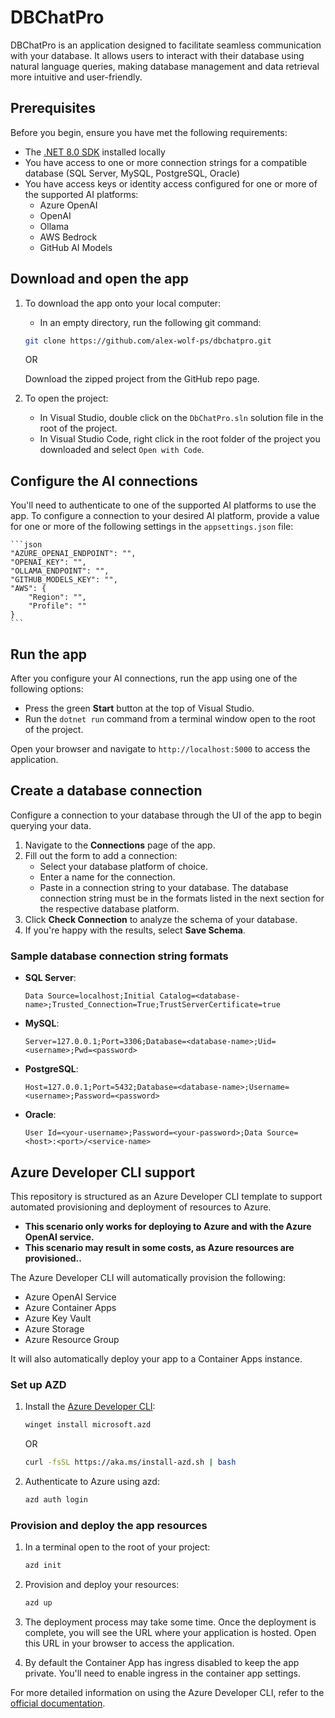 # DBChatPro

DBChatPro is an application designed to facilitate seamless communication with your database. It allows users to interact with their database using natural language queries, making database management and data retrieval more intuitive and user-friendly.

## Prerequisites

Before you begin, ensure you have met the following requirements:

- The [.NET 8.0 SDK](https://dotnet.microsoft.com/download) installed locally
- You have access to one or more connection strings for a compatible database (SQL Server, MySQL, PostgreSQL, Oracle)
- You have access keys or identity access configured for one or more of the supported AI platforms:
    - Azure OpenAI
    - OpenAI
    - Ollama
    - AWS Bedrock
    - GitHub AI Models

## Download and open the app

1. To download the app onto your local computer:

    - In an empty directory, run the following git command:

    ```sh
    git clone https://github.com/alex-wolf-ps/dbchatpro.git
    ```

    OR

    Download the zipped project from the GitHub repo page.

1. To open the project:
    - In Visual Studio, double click on the `DbChatPro.sln` solution file in the root of the project.
    - In Visual Studio Code, right click in the root folder of the project you downloaded and select `Open with Code`.

## Configure the AI connections

You'll need to authenticate to one of the supported AI platforms to use the app. To configure a connection to your desired AI platform, provide a value for one or more of the following settings in the `appsettings.json` file:

    ```json
    "AZURE_OPENAI_ENDPOINT": "", 
    "OPENAI_KEY": "",
    "OLLAMA_ENDPOINT": "",
    "GITHUB_MODELS_KEY": "",
    "AWS": {
        "Region": "",
        "Profile": ""
    }
    ```

## Run the app

After you configure your AI connections, run the app using one of the following options:

- Press the green **Start** button at the top of Visual Studio.
- Run the `dotnet run` command from a terminal window open to the root of the project.

Open your browser and navigate to `http://localhost:5000` to access the application.

## Create a database connection

Configure a connection to your database through the UI of the app to begin querying your data.

1. Navigate to the **Connections** page of the app.
1. Fill out the form to add a connection:
    - Select your database platform of choice.
    - Enter a name for the connection.
    - Paste in a connection string to your database. The database connection string must be in the formats listed in the next section for the respective database platform.
1. Click **Check Connection** to analyze the schema of your database.
1. If you're happy with the results, select **Save Schema**.

### Sample database connection string formats

- **SQL Server**:
    ```plaintext
    Data Source=localhost;Initial Catalog=<database-name>;Trusted_Connection=True;TrustServerCertificate=true
    ```

- **MySQL**:
    ```plaintext
    Server=127.0.0.1;Port=3306;Database=<database-name>;Uid=<username>;Pwd=<password>
    ```

- **PostgreSQL**:
    ```plaintext
    Host=127.0.0.1;Port=5432;Database=<database-name>;Username=<username>;Password=<password>
    ```

- **Oracle**:
    ```plaintext
    User Id=<your-username>;Password=<your-password>;Data Source=<host>:<port>/<service-name>
    ```

## Azure Developer CLI support

This repository is structured as an Azure Developer CLI template to support automated provisioning and deployment of resources to Azure. 

- **This scenario only works for deploying to Azure and with the Azure OpenAI service.**
- **This scenario may result in some costs, as Azure resources are provisioned..**

The Azure Developer CLI will automatically provision the following:

- Azure OpenAI Service
- Azure Container Apps
- Azure Key Vault
- Azure Storage
- Azure Resource Group

It will also automatically deploy your app to a Container Apps instance.

### Set up AZD

1. Install the [Azure Developer CLI](https://aka.ms/azure-dev/install-azd):

    ```sh
    winget install microsoft.azd
    ```

    OR

    ```sh
    curl -fsSL https://aka.ms/install-azd.sh | bash
    ```

1. Authenticate to Azure using azd:

    ```sh
    azd auth login
    ```

### Provision and deploy the app resources

1. In a terminal open to the root of your project:

    ```sh
    azd init
    ```

1. Provision and deploy your resources:

    ```sh
    azd up
    ```

1. The deployment process may take some time. Once the deployment is complete, you will see the URL where your application is hosted. Open this URL in your browser to access the application.

1. By default the Container App has ingress disabled to keep the app private. You'll need to enable ingress in the container app settings.

For more detailed information on using the Azure Developer CLI, refer to the [official documentation](https://aka.ms/azure-dev/overview).

